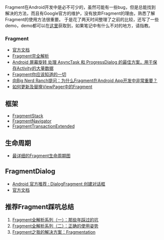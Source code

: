 Fragment在Android开发中是必不可少的，虽然可能有一些bug，但是总能找到解决的方法，而且有Google官方的维护，没有放弃Fragment的理由，熟悉了解Fragment的使用方法很重要。
于是花了两天时间整理了之前的比较，还写了一些demo，demo都可以在[这里](https://github.com/Ztiany/AndroidStudy/tree/master/StudyFragment)获取到，如果笔记中有什么不对的地方，请指教。






### Fragment

- [官方文档]( http://developer.android.com/intl/zh-cn/guide/components/fragments.html)
- [Fragment完全解析](http://blog.csdn.net/lmj623565791/article/details/37970961)
- [Android 屏幕旋转 处理 AsyncTask 和 ProgressDialog 的最佳方案，用于保存Activity的大量数据](http://blog.csdn.net/lmj623565791/article/details/37936275)
- [Fragment你应该知道的一切](http://blog.csdn.net/lmj623565791/article/details/42628537)
- [向Big Nerd Ranch提问：为什么Fragment在Android App开发中非常重要？](http://segmentfault.com/a/1190000004098464)
- [如何更新及替换ViewPager中的Fragment](https://segmentfault.com/a/1190000003742057)

## 框架

- [FragmentStack](https://github.com/Mr-wangyong/FragmentStack)
- [FragmentNavigator](https://github.com/Aspsine/FragmentNavigator)
- [FragmentTransactionExtended](https://github.com/DesarrolloAntonio/FragmentTransactionExtended)

## 生命周期
- [最详细的Fragment生命周期图](https://github.com/xxv/android-lifecycle)

## FragmentDialog

- [Android 官方推荐 : DialogFragment 创建对话框]( http://blog.csdn.net/lmj623565791/article/details/37815413)
- [ 官方文档 ](http://developer.android.com/intl/zh-cn/guide/topics/ui/dialogs.html#DialogFragment)


## 推荐Fragment踩吭总结

1. [Fragment全解析系列（一）：那些年踩过的坑](http://www.jianshu.com/p/d9143a92ad94)
2. [Fragment全解析系列（二）：正确的使用姿势](http://www.jianshu.com/p/fd71d65f0ec6)
3. [Fragment之我的解决方案：Fragmentation](http://www.jianshu.com/p/38f7994faa6b)
